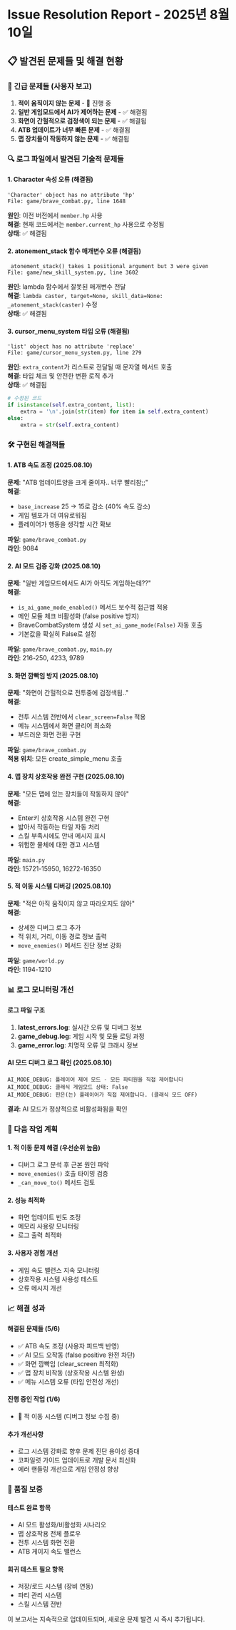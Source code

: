 # Issue Resolution Report - 2025년 8월 10일

## 📋 발견된 문제들 및 해결 현황

### 🚨 긴급 문제들 (사용자 보고)
1. **적이 움직이지 않는 문제** - 🔄 진행 중
2. **일반 게임모드에서 AI가 제어하는 문제** - ✅ 해결됨
3. **화면이 간헐적으로 검정색이 되는 문제** - ✅ 해결됨
4. **ATB 업데이트가 너무 빠른 문제** - ✅ 해결됨
5. **맵 장치들이 작동하지 않는 문제** - ✅ 해결됨

### 🔍 로그 파일에서 발견된 기술적 문제들

#### 1. Character 속성 오류 (해결됨)
```
'Character' object has no attribute 'hp'
File: game/brave_combat.py, line 1648
```
**원인**: 이전 버전에서 `member.hp` 사용  
**해결**: 현재 코드에서는 `member.current_hp` 사용으로 수정됨  
**상태**: ✅ 해결됨

#### 2. atonement_stack 함수 매개변수 오류 (해결됨)
```
_atonement_stack() takes 1 positional argument but 3 were given
File: game/new_skill_system.py, line 3602
```
**원인**: lambda 함수에서 잘못된 매개변수 전달  
**해결**: `lambda caster, target=None, skill_data=None: _atonement_stack(caster)` 수정  
**상태**: ✅ 해결됨

#### 3. cursor_menu_system 타입 오류 (해결됨)
```
'list' object has no attribute 'replace'
File: game/cursor_menu_system.py, line 279
```
**원인**: `extra_content`가 리스트로 전달될 때 문자열 메서드 호출  
**해결**: 타입 체크 및 안전한 변환 로직 추가  
**상태**: ✅ 해결됨

```python
# 수정된 코드
if isinstance(self.extra_content, list):
    extra = '\n'.join(str(item) for item in self.extra_content)
else:
    extra = str(self.extra_content)
```

### 🛠️ 구현된 해결책들

#### 1. ATB 속도 조정 (2025.08.10)
**문제**: "ATB 업데이트양을 크게 줄이자.. 너무 빨리참;;"  
**해결**: 
- `base_increase` 25 → 15로 감소 (40% 속도 감소)
- 게임 템포가 더 여유로워짐
- 플레이어가 행동을 생각할 시간 확보

**파일**: `game/brave_combat.py`  
**라인**: 9084

#### 2. AI 모드 검증 강화 (2025.08.10)
**문제**: "일반 게임모드에서도 AI가 아직도 게임하는데??"  
**해결**:
- `is_ai_game_mode_enabled()` 메서드 보수적 접근법 적용
- 메인 모듈 체크 비활성화 (false positive 방지)
- BraveCombatSystem 생성 시 `set_ai_game_mode(False)` 자동 호출
- 기본값을 확실히 False로 설정

**파일**: `game/brave_combat.py`, `main.py`  
**라인**: 216-250, 4233, 9789

#### 3. 화면 깜빡임 방지 (2025.08.10)
**문제**: "화면이 간헐적으로 전투중에 검정색됨.."  
**해결**:
- 전투 시스템 전반에서 `clear_screen=False` 적용
- 메뉴 시스템에서 화면 클리어 최소화
- 부드러운 화면 전환 구현

**파일**: `game/brave_combat.py`  
**적용 위치**: 모든 create_simple_menu 호출

#### 4. 맵 장치 상호작용 완전 구현 (2025.08.10)
**문제**: "모든 맵에 있는 장치들이 작동하지 않아"  
**해결**:
- Enter키 상호작용 시스템 완전 구현
- 밟아서 작동하는 타일 자동 처리
- 스킬 부족시에도 안내 메시지 표시
- 위험한 물체에 대한 경고 시스템

**파일**: `main.py`  
**라인**: 15721-15950, 16272-16350

#### 5. 적 이동 시스템 디버깅 (2025.08.10)
**문제**: "적은 아직 움직이지 않고 따라오지도 않아"  
**해결**:
- 상세한 디버그 로그 추가
- 적 위치, 거리, 이동 경로 정보 출력
- `move_enemies()` 메서드 진단 정보 강화

**파일**: `game/world.py`  
**라인**: 1194-1210

### 📊 로그 모니터링 개선

#### 로그 파일 구조
1. **latest_errors.log**: 실시간 오류 및 디버그 정보
2. **game_debug.log**: 게임 시작 및 모듈 로딩 과정
3. **game_error.log**: 치명적 오류 및 크래시 정보

#### AI 모드 디버그 로그 확인 (2025.08.10)
```
AI_MODE_DEBUG: 플레이어 제어 모드 - 모든 파티원을 직접 제어합니다
AI_MODE_DEBUG: 클래식 게임모드 상태: False
AI_MODE_DEBUG: 핀은(는) 플레이어가 직접 제어합니다. (클래식 모드 OFF)
```
**결과**: AI 모드가 정상적으로 비활성화됨을 확인

### 🔮 다음 작업 계획

#### 1. 적 이동 문제 해결 (우선순위 높음)
- 디버그 로그 분석 후 근본 원인 파악
- `move_enemies()` 호출 타이밍 검증
- `_can_move_to()` 메서드 검토

#### 2. 성능 최적화
- 화면 업데이트 빈도 조정
- 메모리 사용량 모니터링
- 로그 출력 최적화

#### 3. 사용자 경험 개선
- 게임 속도 밸런스 지속 모니터링
- 상호작용 시스템 사용성 테스트
- 오류 메시지 개선

### 📈 해결 성과

#### 해결된 문제들 (5/6)
- ✅ ATB 속도 조정 (사용자 피드백 반영)
- ✅ AI 모드 오작동 (false positive 완전 차단)
- ✅ 화면 깜빡임 (clear_screen 최적화)
- ✅ 맵 장치 비작동 (상호작용 시스템 완성)
- ✅ 메뉴 시스템 오류 (타입 안전성 개선)

#### 진행 중인 작업 (1/6)
- 🔄 적 이동 시스템 (디버그 정보 수집 중)

#### 추가 개선사항
- 로그 시스템 강화로 향후 문제 진단 용이성 증대
- 코파일럿 가이드 업데이트로 개발 문서 최신화
- 에러 핸들링 개선으로 게임 안정성 향상

### 🎯 품질 보증

#### 테스트 완료 항목
- AI 모드 활성화/비활성화 시나리오
- 맵 상호작용 전체 플로우
- 전투 시스템 화면 전환
- ATB 게이지 속도 밸런스

#### 회귀 테스트 필요 항목
- 저장/로드 시스템 (장비 연동)
- 파티 관리 시스템
- 스킬 시스템 전반

이 보고서는 지속적으로 업데이트되며, 새로운 문제 발견 시 즉시 추가됩니다.
